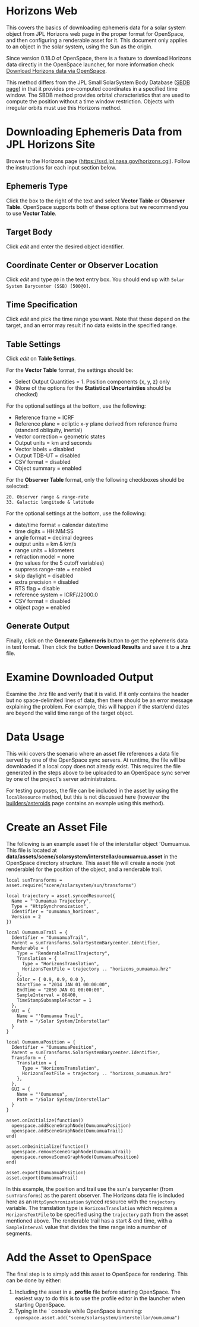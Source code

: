 # Horizons Web
This covers the basics of downloading ephemeris data for a solar system object from JPL Horizons web page in the proper format for OpenSpace, and then configuring a renderable asset for it.  This document only applies to an object in the solar system, using the Sun as the origin.

Since version 0.18.0 of OpenSpace, there is a feature to download Horizons data directly in the OpenSpace launcher, for more information check [Download Horizons data via OpenSpace](horizons-gui).

This method differs from the JPL Small SolarSystem Body Database ([SBDB page](sbdb)) in that it provides pre-computed coordinates in a specified time window.  The SBDB method provides orbital characteristics that are used to compute the position without a time window restriction.  Objects with irregular orbits must use this Horizons method.

# Downloading Ephemeris Data from JPL Horizons Site
Browse to the Horizons page (https://ssd.jpl.nasa.gov/horizons.cgi).  Follow the instructions for each input section below.

## Ephemeris Type
Click the box to the right of the text and select **Vector Table** or **Observer Table**.  OpenSpace supports both of these options but we recommend you to use **Vector Table**.

## Target Body
Click *edit* and enter the desired object identifier.

## Coordinate Center or Observer Location
Click *edit* and type `@0` in the text entry box.  You should end up with `Solar System Barycenter (SSB) [500@0]`.

## Time Specification
Click *edit* and pick the time range you want.  Note that these depend on the target, and an error may result if no data exists in the specified range.

## Table Settings
Click *edit* on **Table Settings**.

For the **Vector Table** format, the settings should be:

- Select Output Quantities = 1. Position components {x, y, z} only
- (None of the options for the __Statistical Uncertainties__ should be checked)

For the optional settings at the bottom, use the following:

- Reference frame = ICRF
- Reference plane = ecliptic x-y plane derived from reference frame (standard obliquity, inertial)
- Vector correction = geometric states
- Output units = km and seconds
- Vector labels = disabled
- Output TDB-UT = disabled
- CSV format = disabled
- Object summary = enabled

For the **Observer Table** format, only the following checkboxes should be selected:
```
20. Observer range & range-rate
33. Galactic longitude & latitude
```
For the optional settings at the bottom, use the following:

- date/time format = calendar date/time
- time digits = HH:MM:SS
- angle format = decimal degrees
- output units = km & km/s
- range units = kilometers
- refraction model = none
- (no values for the 5 cutoff variables)
- suppress range-rate = enabled
- skip daylight = disabled
- extra precision = disabled
- RTS flag = disable
- reference system = ICRF/J2000.0
- CSV format = disabled
- object page = enabled

## Generate Output
Finally, click on the **Generate Ephemeris** button to get the ephemeris data in text format. Then click the button **Download Results** and save it to a **.hrz** file.

# Examine Downloaded Output
Examine the .hrz file and verify that it is valid.  If it only contains the header but no space-delimited lines of data, then there should be an error message explaining the problem.  For example, this will happen if the start/end dates are beyond the valid time range of the target object.

# Data Usage
This wiki covers the scenario where an asset file references a data file served by one of the OpenSpace sync servers.  At runtime, the file will be downloaded if a local copy does not already exist.  This requires the file generated in the steps above to be uploaded to an OpenSpace sync server by one of the project's server administrators.

For testing purposes, the file can be included in the asset by using the `localResource` method, but this is not discussed here (however the [builders/asteroids](asteroids) page contains an example using this method).

# Create an Asset File
The following is an example asset file of the interstellar object 'Oumuamua.  This file is located at **data/assets/scene/solarsystem/interstellar/oumuamua.asset** in the OpenSpace directory structure.  This asset file will create a node (not renderable) for the position of the object, and a renderable trail.
```
local sunTransforms = asset.require("scene/solarsystem/sun/transforms")

local trajectory = asset.syncedResource({
  Name = "'Oumuamua Trajectory",
  Type = "HttpSynchronization",
  Identifier = "oumuamua_horizons",
  Version = 2
})

local OumuamuaTrail = {
  Identifier = "OumuamuaTrail",
  Parent = sunTransforms.SolarSystemBarycenter.Identifier,
  Renderable = {
    Type = "RenderableTrailTrajectory",
    Translation = {
      Type = "HorizonsTranslation",
      HorizonsTextFile = trajectory .. "horizons_oumuamua.hrz"
    },
    Color = { 0.9, 0.9, 0.0 },
    StartTime = "2014 JAN 01 00:00:00",
    EndTime = "2050 JAN 01 00:00:00",
    SampleInterval = 86400,
    TimeStampSubsampleFactor = 1
  },
  GUI = {
    Name = "'Oumuamua Trail",
    Path = "/Solar System/Interstellar"
  }
}

local OumuamuaPosition = {
  Identifier = "OumuamuaPosition",
  Parent = sunTransforms.SolarSystemBarycenter.Identifier,
  Transform = {
    Translation = {
      Type = "HorizonsTranslation",
      HorizonsTextFile = trajectory .. "horizons_oumuamua.hrz"
    },
  },
  GUI = {
    Name = "'Oumuamua",
    Path = "/Solar System/Interstellar"
  }
}

asset.onInitialize(function()
  openspace.addSceneGraphNode(OumuamuaPosition)
  openspace.addSceneGraphNode(OumuamuaTrail)
end)

asset.onDeinitialize(function()
  openspace.removeSceneGraphNode(OumuamuaTrail)
  openspace.removeSceneGraphNode(OumuamuaPosition)
end)

asset.export(OumuamuaPosition)
asset.export(OumuamuaTrail)
```
In this example, the position and trail use the sun's barycenter (from `sunTransforms`) as the parent observer.  The Horizons data file is included here as an `HttpSynchronization` synced resource with the `trajectory` variable.  The translation type is `HorizonsTranslation` which requires a `HorizonsTextFile` to be specified using the `trajectory` path from the asset mentioned above.  The renderable trail has a start & end time, with a `SampleInterval` value that divides the time range into a number of segments.

# Add the Asset to OpenSpace
The final step is to simply add this asset to OpenSpace for rendering.  This can be done by either:
1. Including the asset in a **.profile** file before starting OpenSpace.  The easiest way to do this is to use the profile editor in the launcher when starting OpenSpace.
2. Typing in the \` console while OpenSpace is running:
`openspace.asset.add("scene/solarsystem/interstellar/oumuamua")`
